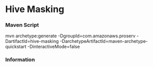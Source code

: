 # Hive Masking

### Maven Script
mvn archetype:generate -DgroupId=com.amazonaws.proserv -DartifactId=hive-masking -DarchetypeArtifactId=maven-archetype-quickstart -DinteractiveMode=false

### Information
